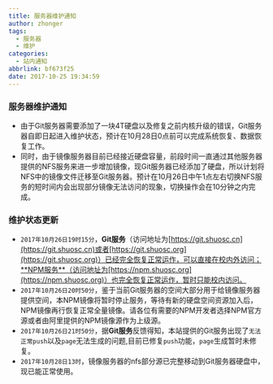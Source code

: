 ```yaml
---
title: 服务器维护通知
author: zhonger
tags:
  - 服务器
  - 维护
categories:
  - 站内通知
abbrlink: bf673f25
date: 2017-10-25 19:34:59
---
```

### 服务器维护通知
-  由于Git服务器需要添加了一块4T硬盘以及修复之前内核升级的错误，Git服务器自即日起进入维护状态，预计在10月28日0点前可以完成系统恢复、数据恢复工作。
-  同时，由于镜像服务器目前已经接近硬盘容量，前段时间一直通过其他服务器提供的NFS服务来进一步增加镜像，现Git服务器已经添加了硬盘，所以计划将NFS中的镜像文件迁移至Git服务器。预计在10月26日中午1点左右切换NFS服务的短时间内会出现部分镜像无法访问的现象，切换操作会在10分钟之内完成。

### 维护状态更新
- `2017年10月26日19时15分`，**Git服务**（访问地址为[https://git.shuosc.cn](https://git.shuosc.cn)或者[https://git.shuosc.org](https://git.shuosc.org)）已经完全恢复正常运作，可以直接在校内外访问；**NPM服务**（访问地址为[https://npm.shuosc.org](https://npm.shuosc.org)）也完全恢复正常运作，暂时只能校内访问。
- `2017年10月26日20时50分`，鉴于当前Git服务器的空间大部分用于给镜像服务器提供空间，本NPM镜像将暂时停止服务，等待有新的硬盘空间资源加入后，NPM镜像再行恢复正常全量镜像。请各位有需要的NPM开发者选择NPM官方源或者由阿里提供的NPM镜像源作为上级源。
- `2017年10月26日21时50分`，据**Git服务**反馈得知，本站提供的Git服务出现了`无法正常push`以及`page`无法生成的问题,目前已修复`push`功能，`page`生成暂时未修复。
- `2017年10月28日13时`，镜像服务器的nfs部分源已完整移动到Git服务器硬盘中，现已能正常使用。